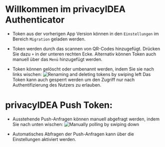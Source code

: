 # Willkommen im privacyIDEA Authenticator

+ Token aus der vorherigen App Version können in den `Einstellungen` im Bereich `Migration` geladen
  werden.

+ Token werden durch das scannen von QR-Codes hinzugefügt. Drücken Sie dazu `+` in der unteren
  rechten Ecke. Alternativ können Token auch manuell über das `Menü` hinzugefügt werden.

+ Token können gelöscht oder umbenannt werden, indem Sie sie nach links wischen:
  ![Renaming and deleting tokens by swiping left](resource:res/gif/help_delete_rename.gif)
  Das Token kann auch gesperrt werden um den Zugriff nur nach Authentifizierung des Nutzers zu
  erlauben.

# privacyIDEA Push Token:

+ Ausstehende Push-Anfragen können manuell abgefragt werden, indem Sie nach unten wischen:
  ![Manually polling by swiping down](resource:res/gif/help_manual_poll.gif)

+ Automatisches Abfragen der Push-Anfragen kann über die Einstellungen aktiviert werden.